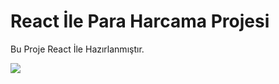 # React İle Para Harcama Projesi

<p> Bu Proje React İle Hazırlanmıştır.</p>

<img src="./public/ParaHarcam.gif">